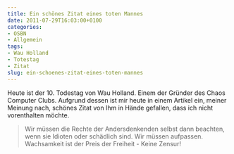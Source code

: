```yaml
---
title: Ein schönes Zitat eines toten Mannes
date: 2011-07-29T16:03:00+0100
categories:
- OSBN
- Allgemein
tags:
- Wau Holland
- Totestag
- Zitat
slug: ein-schoenes-zitat-eines-toten-mannes
---
```

Heute ist der 10. Todestag von Wau Holland. Einem der Gründer des Chaos Computer Clubs. Aufgrund dessen ist mir heute in einem Artikel ein, meiner Meinung nach, schönes Zitat von Ihm in Hände gefallen, dass ich nicht vorenthalten möchte.

>Wir müssen die Rechte der Andersdenkenden selbst dann beachten, wenn sie Idioten oder schädlich sind. Wir müssen aufpassen. Wachsamkeit ist der Preis der Freiheit - Keine Zensur!